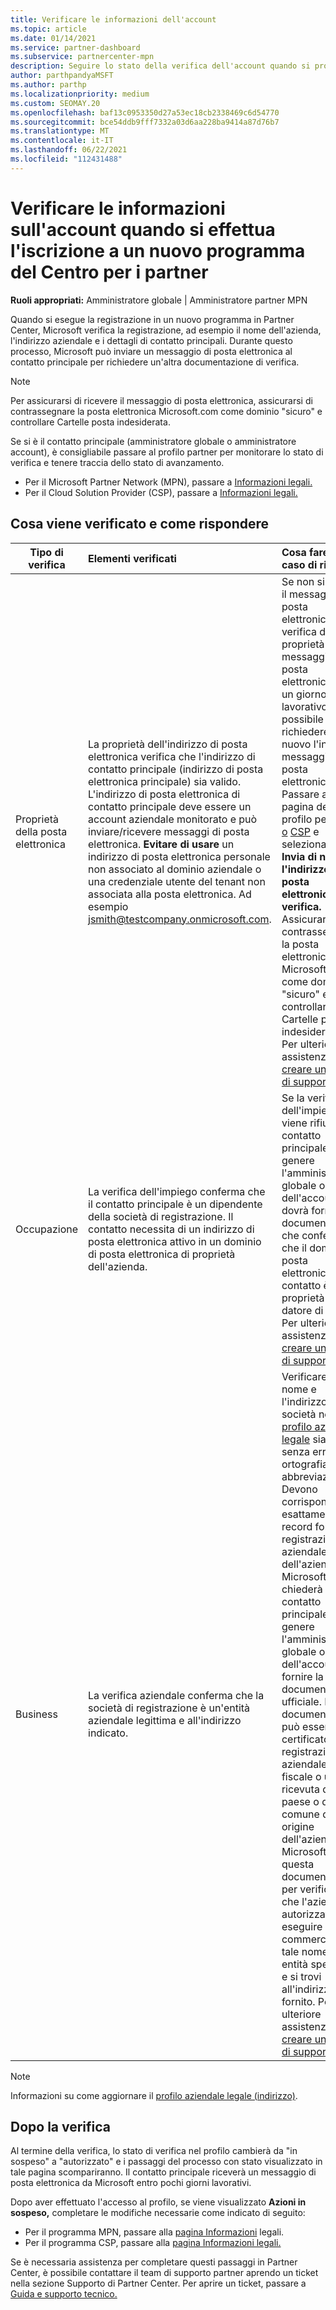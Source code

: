 ```yaml
---
title: Verificare le informazioni dell'account
ms.topic: article
ms.date: 01/14/2021
ms.service: partner-dashboard
ms.subservice: partnercenter-mpn
description: Seguire lo stato della verifica dell'account quando si prova a registrarsi in un nuovo Partner Center programma. Informazioni su come fornire informazioni aggiuntive, se necessario.
author: parthpandyaMSFT
ms.author: parthp
ms.localizationpriority: medium
ms.custom: SEOMAY.20
ms.openlocfilehash: baf13c0953350d27a53ec18cb2338469c6d54770
ms.sourcegitcommit: bce54ddb9fff7332a03d6aa228ba9414a87d76b7
ms.translationtype: MT
ms.contentlocale: it-IT
ms.lasthandoff: 06/22/2021
ms.locfileid: "112431488"
---
```

# <a name="verify-your-account-information-when-you-enroll-in-a-new-partner-center-program"></a>Verificare le informazioni sull'account quando si effettua l'iscrizione a un nuovo programma del Centro per i partner

**Ruoli appropriati:** Amministratore globale | Amministratore partner MPN

Quando si esegue la registrazione in un nuovo programma in Partner Center, Microsoft verifica la registrazione, ad esempio il nome dell'azienda, l'indirizzo aziendale e i dettagli di contatto principali. Durante questo processo, Microsoft può inviare un messaggio di posta elettronica al contatto principale per richiedere un'altra documentazione di verifica.

>[!NOTE]
>Per assicurarsi di ricevere il messaggio di posta elettronica, assicurarsi di contrassegnare la posta elettronica Microsoft.com come dominio "sicuro" e controllare Cartelle posta indesiderata.

Se si è il contatto principale (amministratore globale o amministratore account), è consigliabile passare al profilo partner per monitorare lo stato di verifica e tenere traccia dello stato di avanzamento.

- Per il Microsoft Partner Network (MPN), passare a [Informazioni legali.](https://partner.microsoft.com/pcv/accountsettings/connectedpartnerprofile)
- Per il Cloud Solution Provider (CSP), passare a [Informazioni legali.](https://partner.microsoft.com/pcv/accountsettings/partnerprofile)


## <a name="what-is-verified-and-how-to-respond"></a>Cosa viene verificato e come rispondere

|**Tipo di verifica**   |**Elementi verificati**   |**Cosa fare in caso di rifiuto**   |
|----------------------------|:-----------------------------------|:--------------------------------------|
|Proprietà della posta elettronica   |La proprietà dell'indirizzo di posta elettronica verifica che l'indirizzo di contatto principale (indirizzo di posta elettronica principale) sia valido. L'indirizzo di posta elettronica di contatto principale deve essere un account aziendale monitorato e può inviare/ricevere messaggi di posta elettronica. **Evitare di usare** un indirizzo di posta elettronica personale non associato al dominio aziendale o una credenziale utente del tenant non associata alla posta elettronica. Ad esempio jsmith@testcompany.onmicrosoft.com.  |Se non si riceve il messaggio di posta elettronica di verifica della proprietà del messaggio di posta elettronica entro un giorno lavorativo, è possibile richiedere di nuovo l'invio del messaggio di posta elettronica. Passare alla pagina del profilo per [MPN o](https://partner.microsoft.com/pcv/accountsettings/connectedpartnerprofile) [CSP](https://partner.microsoft.com/pcv/accountsettings/partnerprofile) e selezionare **Invia di nuovo l'indirizzo di posta elettronica di verifica.** Assicurarsi di contrassegnare la posta elettronica Microsoft.com come dominio "sicuro" e controllare Cartelle posta indesiderata. Per ulteriore assistenza, [creare un ticket di supporto](https://partner.microsoft.com/dashboard/support/csp/servicerequests/create?stage=2&topicid=b818ac05-8091-44a0-f9b4-6bb008a1ef54).|
|Occupazione |La verifica dell'impiego conferma che il contatto principale è un dipendente della società di registrazione. Il contatto necessita di un indirizzo di posta elettronica attivo in un dominio di posta elettronica di proprietà dell'azienda.|Se la verifica dell'impiego viene rifiutata, il contatto principale (in genere l'amministratore globale o dell'account) dovrà fornire la documentazione che conferma che il dominio di posta elettronica del contatto è di proprietà del datore di lavoro. Per ulteriore assistenza, [creare un ticket di supporto](https://partner.microsoft.com/dashboard/support/csp/servicerequests/create?stage=2&topicid=c34a5c81-a111-476d-11a4-81c808c37a6b).|
|Business   | La verifica aziendale conferma che la società di registrazione è un'entità aziendale legittima e all'indirizzo indicato.|Verificare che il nome e l'indirizzo della società nel [profilo aziendale legale](https://partner.microsoft.com/pcv/accountsettings/connectedpartnerprofile) siano senza errori di ortografia e abbreviazioni. Devono corrispondere esattamente ai record formali di registrazione aziendale dell'azienda. Microsoft chiederà al contatto principale (in genere l'amministratore globale o dell'account) di fornire la documentazione ufficiale. La documentazione può essere un certificato di registrazione aziendale o fiscale o una ricevuta dal paese o dal comune di origine dell'azienda. Microsoft usa questa documentazione per verificare che l'azienda sia autorizzata a eseguire attività commerciali con tale nome di entità specifico e si trovi all'indirizzo fornito. Per ulteriore assistenza, [creare un ticket di supporto](https://partner.microsoft.com/dashboard/support/csp/servicerequests/create?stage=2&topicid=52ac28f3-d58f-99d9-9846-3df5a6477c54).|

> [!NOTE]
> Informazioni su come aggiornare il [profilo aziendale legale (indirizzo)](update-your-partner-profile.md).

## <a name="after-verification"></a>Dopo la verifica

Al termine della verifica, lo stato di verifica nel profilo cambierà da "in sospeso" a "autorizzato" e i passaggi del processo con stato visualizzato in tale pagina scompariranno. Il contatto principale riceverà un messaggio di posta elettronica da Microsoft entro pochi giorni lavorativi. 

Dopo aver effettuato l'accesso al profilo, se viene visualizzato **Azioni in sospeso,** completare le modifiche necessarie come indicato di seguito:

- Per il programma MPN, passare alla [pagina Informazioni](https://partner.microsoft.com/pcv/accountsettings/connectedpartnerprofile) legali.  
- Per il programma CSP, passare alla [pagina Informazioni legali.](https://partner.microsoft.com/pcv/accountsettings/partnerprofile)

Se è necessaria assistenza per completare questi passaggi in Partner Center, è possibile contattare il team di supporto partner aprendo un ticket nella sezione Supporto di Partner Center. Per aprire un ticket, passare a [Guida e supporto tecnico.](https://partner.microsoft.com/dashboard/support/servicerequests/create?stage=2&topicid=21655de7-7dbb-4927-33a2-f60f45feadf3)
